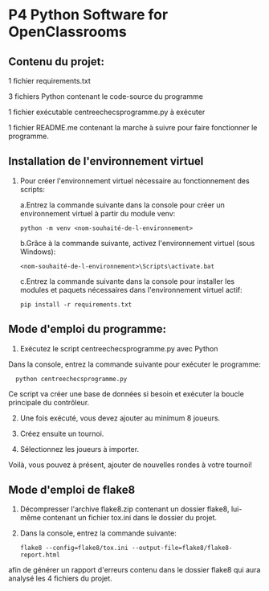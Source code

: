 # P4 Python Software for OpenClassrooms


## Contenu du projet:

1 fichier requirements.txt

3 fichiers Python contenant le code-source du programme

1 fichier exécutable centreechecsprogramme.py à exécuter

1 fichier README.me contenant la marche à suivre pour faire fonctionner le programme.


## Installation de l'environnement virtuel

1.  Pour créer l'environnement virtuel nécessaire au fonctionnement des scripts:

      a.Entrez la commande suivante dans la console pour créer un environnement virtuel à partir du module venv:
      
        python -m venv <nom-souhaité-de-l-environnement>
      
      
      b.Grâce à la commande suivante, activez l'environnement virtuel (sous Windows):
      
        <nom-souhaité-de-l-environnement>\Scripts\activate.bat
        
        
      c.Entrez la commande suivante dans la console pour installer les modules et paquets nécessaires dans l'environnement virtuel actif:
      
        pip install -r requirements.txt

## Mode d'emploi du programme:

1.  Exécutez le script centreechecsprogramme.py avec Python

Dans la console, entrez la commande suivante pour exécuter le programme:

      python centreechecsprogramme.py

Ce script va créer une base de données si besoin et exécuter la boucle principale du contrôleur.

2.  Une fois exécuté, vous devez ajouter au minimum 8 joueurs.

3.  Créez ensuite un tournoi.

4.  Sélectionnez les joueurs à importer.

Voilà, vous pouvez à présent, ajouter de nouvelles rondes à votre tournoi!


## Mode d'emploi de flake8

1. Décompresser l'archive flake8.zip contenant un dossier flake8, lui-même contenant un fichier tox.ini dans le dossier du projet.


2. Dans la console, entrez la commande suivante:

       flake8 --config=flake8/tox.ini --output-file=flake8/flake8-report.html

afin de générer un rapport d'erreurs contenu dans le dossier flake8 qui aura analysé les 4 fichiers du projet.
